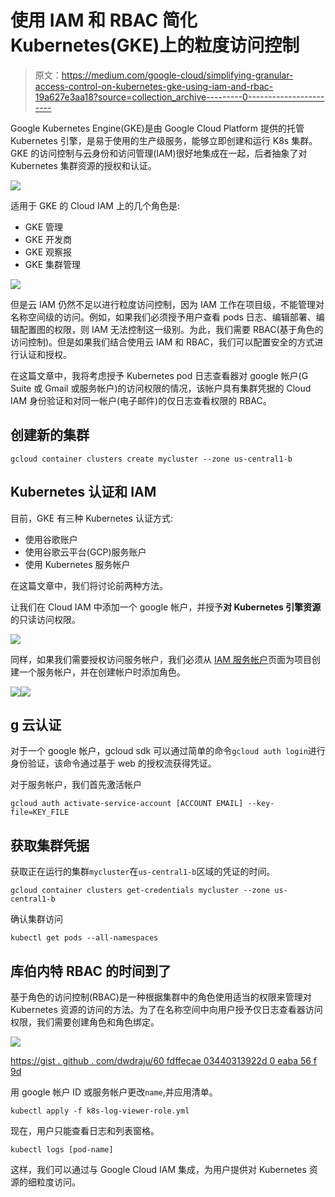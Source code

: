 # 使用 IAM 和 RBAC 简化 Kubernetes(GKE)上的粒度访问控制

> 原文：<https://medium.com/google-cloud/simplifying-granular-access-control-on-kubernetes-gke-using-iam-and-rbac-19a627e3aa18?source=collection_archive---------0----------------------->

Google Kubernetes Engine(GKE)是由 Google Cloud Platform 提供的托管 Kubernetes 引擎，是易于使用的生产级服务，能够立即创建和运行 K8s 集群。GKE 的访问控制与云身份和访问管理(IAM)很好地集成在一起，后者抽象了对 Kubernetes 集群资源的授权和认证。

![](img/f98af6f19902340281434ae3908e99c0.png)

适用于 GKE 的 Cloud IAM 上的几个角色是:

*   GKE 管理
*   GKE 开发商
*   GKE 观察报
*   GKE 集群管理

![](img/e1e67ca1e96e44e2cf58f12b6dde8439.png)

但是云 IAM 仍然不足以进行粒度访问控制，因为 IAM 工作在项目级，不能管理对名称空间级的访问。例如，如果我们必须授予用户查看 pods 日志、编辑部署、编辑配置图的权限，则 IAM 无法控制这一级别。为此，我们需要 RBAC(基于角色的访问控制)。但是如果我们结合使用云 IAM 和 RBAC，我们可以配置安全的方式进行认证和授权。

在这篇文章中，我将考虑授予 Kubernetes pod 日志查看器对 google 帐户(G Suite 或 Gmail 或服务帐户)的访问权限的情况，该帐户具有集群凭据的 Cloud IAM 身份验证和对同一帐户(电子邮件)的仅日志查看权限的 RBAC。

## 创建新的集群

```
gcloud container clusters create mycluster --zone us-central1-b
```

## Kubernetes 认证和 IAM

目前，GKE 有三种 Kubernetes 认证方式:

*   使用谷歌账户
*   使用谷歌云平台(GCP)服务账户
*   使用 Kubernetes 服务帐户

在这篇文章中，我们将讨论前两种方法。

让我们在 Cloud IAM 中添加一个 google 帐户，并授予**对 Kubernetes 引擎资源**的只读访问权限。

![](img/afe4a1cb4a2a0b763333a58f89238d0b.png)

同样，如果我们需要授权访问服务帐户，我们必须从 [IAM 服务帐户](https://console.cloud.google.com/iam-admin/serviceaccounts)页面为项目创建一个服务帐户，并在创建帐户时添加角色。

![](img/ba89799d7c8c2cad31543820898e273d.png)![](img/e2decff8caf46fe8f187397d015af7ac.png)

## g 云认证

对于一个 google 帐户，gcloud sdk 可以通过简单的命令`gcloud auth login`进行身份验证，该命令通过基于 web 的授权流获得凭证。

对于服务帐户，我们首先激活帐户

```
gcloud auth activate-service-account [ACCOUNT EMAIL] --key-file=KEY_FILE
```

## 获取集群凭据

获取正在运行的集群`mycluster`在`us-central1-b`区域的凭证的时间。

```
gcloud container clusters get-credentials mycluster --zone us-central1-b
```

确认集群访问

```
kubectl get pods --all-namespaces
```

## 库伯内特 RBAC 的时间到了

基于角色的访问控制(RBAC)是一种根据集群中的角色使用适当的权限来管理对 Kubernetes 资源的访问的方法。为了在名称空间中向用户授予仅日志查看器访问权限，我们需要创建角色和角色绑定。

![](img/be44b9889d14096eac729e7d5b8c640f.png)

[https://gist . github . com/dwdraju/60 fdffecae 03440313922d 0 eaba 56 f 9d](https://gist.github.com/dwdraju/60fdffecae03440313922d0eaba56f9d)

用 google 帐户 ID 或服务帐户更改`name`,并应用清单。

```
kubectl apply -f k8s-log-viewer-role.yml
```

现在，用户只能查看日志和列表窗格。

```
kubectl logs [pod-name]
```

这样，我们可以通过与 Google Cloud IAM 集成，为用户提供对 Kubernetes 资源的细粒度访问。